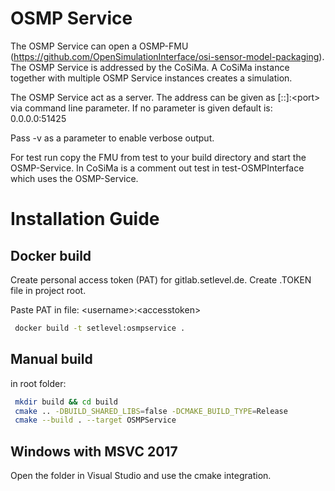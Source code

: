 # OSMP Service

The OSMP Service can open a OSMP-FMU (https://github.com/OpenSimulationInterface/osi-sensor-model-packaging). The OSMP Service is addressed by the CoSiMa.
A CoSiMa instance together with multiple OSMP Service instances creates a simulation.

The OSMP Service act as a server. The address can be given as [::]:\<port\> via command line parameter.
If no parameter is given default is: 0.0.0.0:51425

Pass -v as a parameter to enable verbose output.

For test run copy the FMU from test to your build directory and start the OSMP-Service.
In CoSiMa is a comment out test in test-OSMPInterface which uses the OSMP-Service.

# Installation Guide

## Docker build
Create personal access token (PAT) for gitlab.setlevel.de.
Create .TOKEN file in project root.

Paste PAT in file: \<username\>:\<accesstoken\>
```sh
 docker build -t setlevel:osmpservice .
```
## Manual build
in root folder:
```sh
 mkdir build && cd build
 cmake .. -DBUILD_SHARED_LIBS=false -DCMAKE_BUILD_TYPE=Release
 cmake --build . --target OSMPService
```

## Windows with MSVC 2017
Open the folder in Visual Studio and use the cmake integration.
